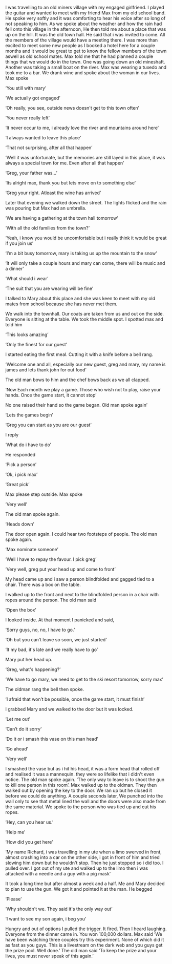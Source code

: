 I was travelling to an old miners village with my engaged girlfriend. I played the guitar and wanted to meet with my friend Max from my old school band. He spoke very softly and it was comforting to hear his voice after so long of not speaking to him. As we spoke about the weather and how the rain had fell onto this village in the afternoon, He then told me about a place that was up on the hill. It was the old town hall. He said that i was invited to come. All the members of the village would have a meeting there. I was more than excited to meet some new people as I booked a hotel here for a couple months and it would be great to get to know the fellow members of the town aswell as old school mates. Max told me that he had planned a couple things that we would do in the town. One was going down an old mineshaft. Another was taking a small boat on the river. Max was wearing a tuxedo and took me to a bar. We drank wine and spoke about the woman in our lives. Max spoke

‘You still with mary’

‘We actually got engaged’

‘Oh really, you see, outside news doesn't get to this town often’

‘You never really left’

‘It never occur to me, i already love the river and mountains around here’

‘I always wanted to leave this place’

‘That not surprising, after all that happen’

‘Well it was unfortunate, but the memories are still layed in this place, it was always a special town for me. Even after all that happen’

‘Greg, your father was…’

‘Its alright max, thank you but lets move on to something else’

‘Greg your right. Atleast the wine has arrived’

Later that evening we walked down the street. The lights flicked and the rain was pouring but Max had an umbrella.

‘We are having a gathering at the town hall tomorrow’

‘With all the old families from the town?’

‘Yeah, i know you would be uncomfortable but i really think it would be great if you join us’

‘I’m a bit busy tomorrow, mary is taking us up the mountain to the snow’

‘It will only take a couple hours and mary can come, there will be music and a dinner’

‘What should i wear’

‘The suit that you are wearing will be fine’

I talked to Mary about this place and she was keen to meet with my old mates from school because she has never met them.

We walk into the townhall. Our coats are taken from us and out on the side. Everyone is sitting at the table. We took the middle spot.  I spotted max and told him 

‘This looks amazing’

‘Only the finest for our guest’

I started eating the first meal. Cutting it with a knife before a bell rang.

‘Welcome one and all, especially our new guest, greg and mary, my name is james and lets thank john for out food’

The old man bows to him and the chef bows back as we all clapped.

‘Now Each month we play a game. Those who wish not to play, raise your hands. Once the game start, it cannot stop’ 

No one raised their hand so the game began. Old man spoke again’

‘Lets the games begin’

‘Greg you can start as you are our guest’

I reply 

‘What do i have to do’

He responded 

‘Pick a person’

‘Ok, i pick max’

‘Great pick’

Max please step outside. Max spoke

‘Very well’

The old man spoke again.

‘Heads down’

The door open again. I could hear two footsteps of people. The old man spoke again.

‘Max nominate someone’

‘Well I have to repay the favour. I pick greg’

‘Very well, greg put your head up and come to front’

My head came up and i saw a person blindfolded and gagged tied to a chair. There was a box on the table.

I walked up to the front and next to the blindfolded person in a chair with ropes around the person. The old man said

‘Open the box’

I looked inside. At that moment I panicked and said,

‘Sorry guys, no, no, I have to go.’

‘Oh but you can’t leave so soon, we just started’

‘It my bad, it's late and we really have to go’

Mary put her head up.

‘Greg, what's happening?’

‘We have to go mary, we need to get to the ski resort tomorrow, sorry max’

The oldman rang the bell then spoke.

‘I afraid that won’t be possible, once the game start, it must finish’
 
I grabbed Mary and we walked to the door but it was locked.

‘Let me out’

‘Can’t do it sorry’

‘Do it or i smash this vase on this man head’

‘Go ahead’

‘Very well’

I smashed the vase but as i hit his head, it was a form head that rolled off and realised it was a mannequin. they were so lifelike that i didn't even notice. The old man spoke again. ‘The only way to leave is to shoot the gun to kill one person in this room’. Max walked up to the oldman. They then walked out by opening the key to the door. We ran up but he closed it before we could do anything. A couple seconds later,  We punched into the wall only to see that metal lined the wall and the doors were also made from the same material. We spoke to the person who was tied up and cut his ropes.

‘Hey, can you hear us.’

‘Help me’

‘How did you get here’

‘My name Richard,  i was travelling in my ute when a limo swerved in front, almost crashing into a car on the other side, i got in front of him and tried slowing him down but he wouldn't stop. Then he just stopped so i did too. I pulled over. I got out of my ute and walked up to the limo then i was attacked with a needle and a guy with a pig mask’

It took a long time but after almost a week and a half.
Me and Mary decided to plan to use the gun. We got it and pointed it at the man. He begged

‘Please’

‘Why shouldn't we. They said it's the only way out’

‘I want to see my son again, i beg you’

Hungry and out of options I pulled the trigger. It fired. Then I heard laughing. Everyone from the dinner came in. You won 100,000 dollars. Max said ‘We have been watching three couples try this experiment. None of which did it as fast as you guys. This is a livestream on the dark web and you guys get the prize pool. Well done.’ The old man said ‘To keep the prize and your lives, you must never speak of this again.’